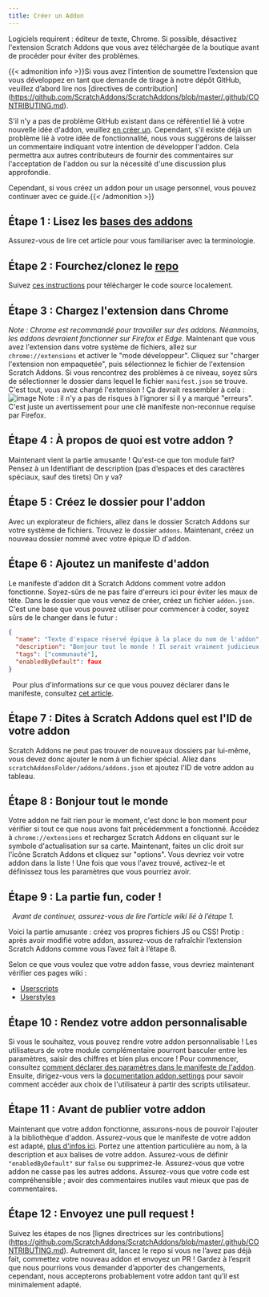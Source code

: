 ```yaml
---
title: Créer un Addon
---
```

Logiciels requirent : éditeur de texte, Chrome.
Si possible, désactivez l'extension Scratch Addons que vous avez téléchargée de la boutique avant de procéder pour éviter des problèmes.


{{< admonition info >}}Si vous avez l’intention de soumettre l’extension que vous développez en tant que demande de tirage à notre dépôt GitHub, veuillez d’abord lire nos [directives de contribution] (https://github.com/ScratchAddons/ScratchAddons/blob/master/.github/CONTRIBUTING.md). 

S'il n'y a pas de problème GitHub existant dans ce référentiel lié à votre nouvelle idée d'addon, veuillez [en créer un](https://github.com/ScratchAddons/ScratchAddons/issues/new/choose). Cependant, s'il existe déjà un problème lié à votre idée de fonctionnalité, nous vous suggérons de laisser un commentaire indiquant votre intention de développer l'addon. Cela permettra aux autres contributeurs de fournir des commentaires sur l'acceptation de l'addon ou sur la nécessité d'une discussion plus approfondie.

Cependant, si vous créez un addon pour un usage personnel, vous pouvez continuer avec ce guide.{{< /admonition >}}

## Étape 1 : Lisez les [bases des addons](/docs/develop/getting-started/addon-basics/)
Assurez-vous de lire cet article pour vous familiariser avec la terminologie.

## Étape 2 : Fourchez/clonez le [repo](https://github.com/ScratchAddons/ScratchAddons)
Suivez [ces instructions](/docs/getting-started/installing/#from-source) pour télécharger le code source localement.

## Étape 3 : Chargez l'extension dans Chrome
*Note : Chrome est recommandé pour travailler sur des addons. Néanmoins, les addons devraient fonctionner sur Firefox et Edge.*
Maintenant que vous avez l'extension dans votre système de fichiers, allez sur `chrome://extensions` et activer le "mode développeur".
Cliquez sur "charger l'extension non empaquetée", puis sélectionnez le fichier de l'extension Scratch Addons. Si vous rencontrez des problèmes à ce niveau, soyez sûrs de sélectionner le dossier dans lequel le fichier `manifest.json` se trouve.
C'est tout, vous avez chargé l'extension ! Ça devrait ressembler à cela : ![image](https://user-images.githubusercontent.com/17484114/91502527-accfd580-e89e-11ea-9e16-7daa2b808379.png)
Note : il n'y a pas de risques à l'ignorer si il y a marqué "erreurs". C'est juste un avertissement pour une clé manifeste non-reconnue requise par Firefox.

## Étape 4 : À propos de quoi est votre addon ?
Maintenant vient la partie amusante !
Qu'est-ce que ton module fait? Pensez à un Identifiant de description (pas d’espaces et des caractères spéciaux, sauf des tirets)
On y va?

## Étape 5 : Créez le dossier pour l'addon
Avec un explorateur de fichiers, allez dans le dossier Scratch Addons sur votre système de fichiers. Trouvez le dossier `addons`.
Maintenant, créez un nouveau dossier nommé avec votre épique ID d'addon.

## Étape 6 : Ajoutez un manifeste d'addon
Le manifeste d'addon dit à Scratch Addons comment votre addon fonctionne. Soyez-sûrs de ne pas faire d'erreurs ici pour éviter les maux de tête.
Dans le dossier que vous venez de créer, créez un fichier `addon.json`.
C'est une base que vous pouvez utiliser pour commencer à coder, soyez sûrs de le changer dans le futur :
```json
{
  "name": "Texte d'espace réservé épique à la place du nom de l'addon",
  "description": "Bonjour tout le monde ! Il serait vraiment judicieux de remplacer ce texte d'espace réservé par une description.",
  "tags": ["communauté"],
  "enabledByDefault": faux
}
```
 
Pour plus d'informations sur ce que vous pouvez déclarer dans le manifeste, consultez [cet article](/docs/reference/addon-manifest/).
 


## Étape 7 : Dites à Scratch Addons quel est l'ID de votre addon
Scratch Addons ne peut pas trouver de nouveaux dossiers par lui-même, vous devez donc ajouter le nom à un fichier spécial.
Allez dans `scratchAddonsFolder/addons/addons.json` et ajoutez l'ID de votre addon au tableau.

## Étape 8 : Bonjour tout le monde
Votre addon ne fait rien pour le moment, c'est donc le bon moment pour vérifier si tout ce que nous avons fait précédemment a fonctionné.
Accédez à `chrome://extensions` et rechargez Scratch Addons en cliquant sur le symbole d'actualisation sur sa carte.
Maintenant, faites un clic droit sur l'icône Scratch Addons et cliquez sur "options".
Vous devriez voir votre addon dans la liste ! Une fois que vous l'avez trouvé, activez-le et définissez tous les paramètres que vous pourriez avoir.

## Étape 9 : La partie fun, coder !
 
*Avant de continuer, assurez-vous de lire l’article wiki lié à l’étape 1.* 

Voici la partie amusante : créez vos propres fichiers JS ou CSS! 
Protip : après avoir modifié votre addon, assurez-vous de rafraîchir l’extension Scratch Addons comme vous l’avez fait à l’étape 8. 

Selon ce que vous voulez que votre addon fasse, vous devriez maintenant vérifier ces pages wiki :
- [Userscripts](/docs/develop/userscripts)
- [Userstyles](/docs/develop/userstyles)

## Étape 10 : Rendez votre addon personnalisable
Si vous le souhaitez, vous pouvez rendre votre addon personnalisable !
Les utilisateurs de votre module complémentaire pourront basculer entre les paramètres, saisir des chiffres et bien plus encore !
Pour commencer, consultez [comment déclarer des paramètres dans le manifeste de l'addon](/docs/reference/addon-manifest/#settings-object).
Ensuite, dirigez-vous vers la [documentation addon.settings](/docs/reference/addon-api/addon.settings) pour savoir comment accéder aux choix de l'utilisateur à partir des scripts utilisateur.
 

## Étape 11 : Avant de publier votre addon
Maintenant que votre addon fonctionne, assurons-nous de pouvoir l'ajouter à la bibliothèque d'addon.
Assurez-vous que le manifeste de votre addon est adapté, [plus d'infos ici](/docs/reference/addon-manifest). Portez une attention particulière au nom, à la description et aux balises de votre addon. Assurez-vous de définir `"enabledByDefault"` sur `false` ou supprimez-le.
Assurez-vous que votre addon ne casse pas les autres addons.
Assurez-vous que votre code est compréhensible ; avoir des commentaires inutiles vaut mieux que pas de commentaires.

## Étape 12 : Envoyez une pull request !
Suivez les étapes de nos [lignes directrices sur les contributions] (https://github.com/ScratchAddons/ScratchAddons/blob/master/.github/CONTRIBUTING.md). Autrement dit, lancez le repo si vous ne l’avez pas déjà fait, commettez votre nouveau addon et envoyez un PR ! 
Gardez à l’esprit que nous pourrions vous demander d’apporter des changements, cependant, nous accepterons probablement votre addon tant qu’il est minimalement adapté.
